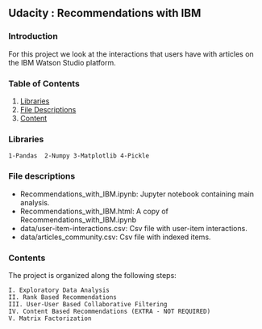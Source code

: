 ## Udacity : Recommendations with IBM

### Introduction


For this project we look at the interactions that users have with articles on the IBM Watson Studio platform.



### Table of Contents

1. [Libraries](#libraries)
2. [File Descriptions](#files)
3. [Content](#contents)

### Libraries <a name="libraries"></a>

    1-Pandas  2-Numpy 3-Matplotlib 4-Pickle

### File descriptions <a name="files"></a>

* Recommendations_with_IBM.ipynb: Jupyter notebook containing main analysis.
* Recommendations_with_IBM.html: A copy of Recommendations_with_IBM.ipynb 
* data/user-item-interactions.csv: Csv file with user-item interactions.
* data/articles_community.csv: Csv file with indexed items.


### Contents <a name="contents"></a>

The project is organized along the following steps:

    I. Exploratory Data Analysis
    II. Rank Based Recommendations
    III. User-User Based Collaborative Filtering
    IV. Content Based Recommendations (EXTRA - NOT REQUIRED)
    V. Matrix Factorization
